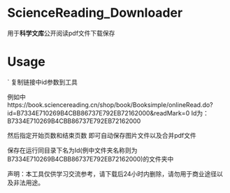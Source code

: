 # ScienceReading_Downloader

用于<b>科学文库</b>公开阅读pdf文件下载保存

<h1>Usage</h1>
`
复制链接中id参数到工具

例如中https://book.sciencereading.cn/shop/book/Booksimple/onlineRead.do?id=B7334E710269B4CBB86737E792EB72162000&readMark=0
Id为：B7334E710269B4CBB86737E792EB72162000

然后指定开始页数和结束页数 即可自动保存图片文件以及合并pdf文件

保存在运行同目录下名为Id(例中文件夹名称则为B7334E710269B4CBB86737E792EB72162000)的文件夹中

声明：本工具仅供学习交流参考，请下载后24小时内删除，请勿用于商业途径以及非法用途。
